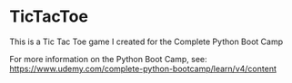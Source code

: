 # TicTacToe
This is a Tic Tac Toe game I created for the Complete Python Boot Camp

For more information on the Python Boot Camp, see:
https://www.udemy.com/complete-python-bootcamp/learn/v4/content

